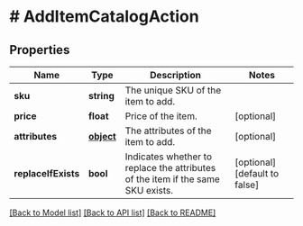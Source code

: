 # # AddItemCatalogAction

## Properties

Name | Type | Description | Notes
------------ | ------------- | ------------- | -------------
**sku** | **string** | The unique SKU of the item to add. | 
**price** | **float** | Price of the item. | [optional] 
**attributes** | [**object**](.md) | The attributes of the item to add. | [optional] 
**replaceIfExists** | **bool** | Indicates whether to replace the attributes of the item if the same SKU exists. | [optional] [default to false]

[[Back to Model list]](../../README.md#documentation-for-models) [[Back to API list]](../../README.md#documentation-for-api-endpoints) [[Back to README]](../../README.md)


